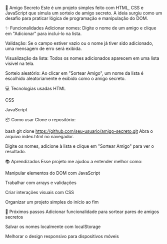 🎁 Amigo Secreto
Este é um projeto simples feito com HTML, CSS e JavaScript que simula um sorteio de amigo secreto. A ideia surgiu como um desafio para praticar lógica de programação e manipulação do DOM.

✨ Funcionalidades
Adicionar nomes: Digite o nome de um amigo e clique em "Adicionar" para incluí-lo na lista.

Validação: Se o campo estiver vazio ou o nome já tiver sido adicionado, uma mensagem de erro será exibida.

Visualização da lista: Todos os nomes adicionados aparecem em uma lista visível na tela.

Sorteio aleatório: Ao clicar em "Sortear Amigo", um nome da lista é escolhido aleatoriamente e exibido como o amigo secreto.

💻 Tecnologias usadas
HTML

CSS

JavaScript

📦 Como usar
Clone o repositório:

bash
git clone https://github.com/seu-usuario/amigo-secreto.git
Abra o arquivo index.html no navegador.

Digite os nomes, adicione à lista e clique em "Sortear Amigo" para ver o resultado.

📚 Aprendizados
Esse projeto me ajudou a entender melhor como:

Manipular elementos do DOM com JavaScript

Trabalhar com arrays e validações

Criar interações visuais com CSS

Organizar um projeto simples do início ao fim

🚀 Próximos passos
Adicionar funcionalidade para sortear pares de amigos secretos

Salvar os nomes localmente com localStorage

Melhorar o design responsivo para dispositivos móveis
